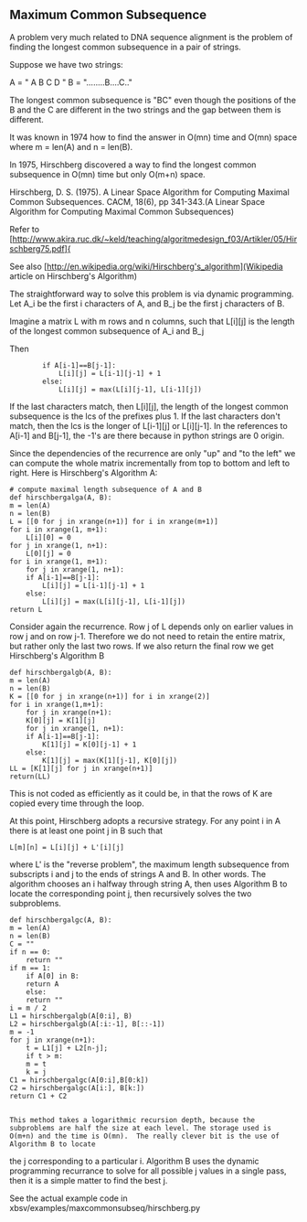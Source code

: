 ## Maximum Common Subsequence

A problem very much related to DNA sequence alignment is the problem of finding the longest common subsequence in a pair of strings.

Suppose we have two strings:

A = "   A  B   C    D  "
B = "........B....C.."

The longest common subsequence is "BC" even though the positions of the B and the C are different in the two strings and the gap between them is different.

It was known in 1974 how to find the answer in O(mn) time and O(mn) space where m = len(A) and n = len(B).

In 1975, Hirschberg discovered a way to find the longest common subsequence in O(mn) time but only O(m+n) space.

Hirschberg, D. S. (1975). A Linear Space Algorithm for Computing Maximal Common Subsequences. CACM, 18(6), pp 341-343.(A Linear Space Algorithm for Computing Maximal Common Subsequences)

Refer to [http://www.akira.ruc.dk/~keld/teaching/algoritmedesign_f03/Artikler/05/Hirschberg75.pdf]{

See also [http://en.wikipedia.org/wiki/Hirschberg's_algorithm](Wikipedia article on Hirschberg's Algorithm)

The straightforward way to solve this problem is via dynamic programming.   Let A_i be the first i characters of A, and B_j be the first j characters of B.

 Imagine a matrix L with m rows and n columns, such that L[i][j] is the length of the longest common subsequence of A_i and B_j

Then

            if A[i-1]==B[j-1]:
                L[i][j] = L[i-1][j-1] + 1
            else:
                L[i][j] = max(L[i][j-1], L[i-1][j])

If the last characters match, then L[i][j], the length of the longest common subsequence is the lcs of the prefixes plus 1.  If the last characters don't match, then the lcs is the longer of L[i-1][j] or L[i][j-1].  In the references to A[i-1] and B[j-1], the -1's are there because in python strings are 0 origin.

Since the dependencies of the recurrence are only "up" and "to the left" we can compute the whole matrix incrementally from top to bottom and left to right. Here is Hirschberg's Algorithm A:

    # compute maximal length subsequence of A and B
    def hirschbergalga(A, B):
	m = len(A)
	n = len(B)
	L = [[0 for j in xrange(n+1)] for i in xrange(m+1)]
	for i in xrange(1, m+1):
	    L[i][0] = 0
	for j in xrange(1, n+1):
	    L[0][j] = 0
	for i in xrange(1, m+1):
	    for j in xrange(1, n+1):
		if A[i-1]==B[j-1]:
		    L[i][j] = L[i-1][j-1] + 1
		else:
		    L[i][j] = max(L[i][j-1], L[i-1][j])
	return L

Consider again the recurrence. Row j of L depends only on earlier values in row j and on row j-1. Therefore we do not need to retain the entire matrix, but rather only the last two rows.  If we also return the final row we get Hirschberg's Algorithm B

    def hirschbergalgb(A, B):
	m = len(A)
	n = len(B)
	K = [[0 for j in xrange(n+1)] for i in xrange(2)]
	for i in xrange(1,m+1):
	    for j in xrange(n+1):
		K[0][j] = K[1][j]
	    for j in xrange(1, n+1):
		if A[i-1]==B[j-1]:
		    K[1][j] = K[0][j-1] + 1
		else:
		    K[1][j] = max(K[1][j-1], K[0][j])
	LL = [K[1][j] for j in xrange(n+1)]
	return(LL)


This is not coded as efficiently as it could be, in that the rows of K are copied every time through the loop.

At this point, Hirschberg adopts a recursive strategy.  For any point i in A there is at least one point j in B
such that

    L[m][n] = L[i][j] + L'[i][j]  

where L' is the "reverse problem", the maximum length subsequence from subscripts i and j to the ends of strings A and B.  In other words.   The algorithm chooses an i halfway through string A, then uses Algorithm B to locate the corresponding point j, then recursively solves the two subproblems.


    def hirschbergalgc(A, B):
	m = len(A)
	n = len(B)
	C = ""
	if n == 0:
	    return ""
	if m == 1:
	    if A[0] in B:
		return A
	    else:
		return ""
	i = m / 2
	L1 = hirschbergalgb(A[0:i], B)
	L2 = hirschbergalgb(A[:i:-1], B[::-1])
	m = -1
	for j in xrange(n+1):
	    t = L1[j] + L2[n-j];
	    if t > m:
		m = t
		k = j
	C1 = hirschbergalgc(A[0:i],B[0:k])
	C2 = hirschbergalgc(A[i:], B[k:])
	return C1 + C2


    This method takes a logarithmic recursion depth, because the subproblems are half the size at each level. The storage used is O(m+n) and the time is O(mn).  The really clever bit is the use of Algorithm B to locate
the j corresponding to a particular i.  Algorithm B uses the dynamic programming recurrance to solve for all possible j values in a single pass, then it is a simple matter to find the best j.

See the actual example code in xbsv/examples/maxcommonsubseq/hirschberg.py
